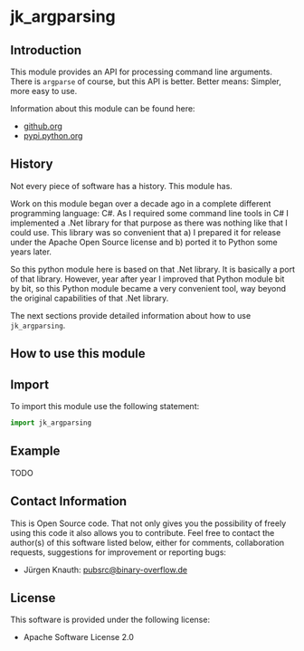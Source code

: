 jk_argparsing
=============

Introduction
------------

This module provides an API for processing command line arguments. There is ``argparse`` of course, but this API is better. Better means: Simpler, more easy to use.

Information about this module can be found here:

* [github.org](https://github.com/jkpubsrc/python-module-jk-argparsing)
* [pypi.python.org](https://pypi.python.org/pypi/jk_argparsing)

History
----------------------

Not every piece of software has a history. This module has.

Work on this module began over a decade ago in a complete different programming language: C#. As I required some command line tools in C# I implemented a .Net library for that purpose as there was nothing like that I could use. This library was so convenient that a) I prepared it for release under the Apache Open Source license and b) ported it to Python some years later.

So this python module here is based on that .Net library. It is basically a port of that library. However, year after year I improved that Python module bit by bit, so this Python module became a very convenient tool, way beyond the original capabilities of that .Net library.

The next sections provide detailed information about how to use `jk_argparsing`.

How to use this module
----------------------

## Import

To import this module use the following statement:

```python
import jk_argparsing
```

## Example

TODO

Contact Information
-------------------

This is Open Source code. That not only gives you the possibility of freely using this code it also
allows you to contribute. Feel free to contact the author(s) of this software listed below, either
for comments, collaboration requests, suggestions for improvement or reporting bugs:

* Jürgen Knauth: pubsrc@binary-overflow.de

License
-------

This software is provided under the following license:

* Apache Software License 2.0



